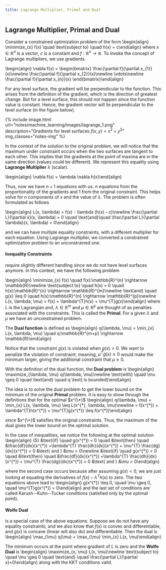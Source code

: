 ```yaml
---
title: Lagrange Multiplier, Primal and Dual
---
```


## Lagrange Multiplier, Primal and Dual

Consider a constrained optimization problem of the form
\begin{align}
    \minimize_{x} f(x) \quad \text{subject to} \quad h(x) = c\end{align}
where $x \in \mathbb{R}^{n}$ is a vector, $c$ is a constant and $f:\mathbb{R}^{n} \rightarrow \mathbb{R}$. To invoke the concept of Lagrange multipliers, we use gradients.

\begin{align}
    \nabla f(x) =
        \begin{bmatrix}
        \frac{\partial f}{\partial x_{1}}(x)\newline
        \frac{\partial f}{\partial x_{2}}(x)\newline
        \vdots\newline
        \frac{\partial f}{\partial x_{n}}(x)
    \end{bmatrix}\end{align}

For any level surface, the gradient will be perpendicular to the function. This arises from the definition of the gradient, which is the direction of greatest change. But for a level surface, this should not happen since the function value is constant. Hence, the gradient vector will lie perpendicular to the level surface (in the figure below).

{% include image.html url="notes/machine_learning/images/lagrange_1.png" description="Gradients for level surfaces $f(x,y) = x^{2}+y^{2}$" img_classes="notes-img" %}

In the context of the solution to the original problem, we will notice that the maximum under constraint occurs when the two surfaces are tangent to each other. This implies that the gradients at the point of maxima are in the same direction (values could be different). We represent this equality using **Lagrange Multiplier** $\lambda$ (scalar).

\begin{align}
    \nabla f(x) = \lambda \nabla h(x)\end{align}

Thus, now we have $n+1$ equations with us. $n$ equations from the proportionality of the gradients and $1$ from the original constraint. This helps solve for $n$ components of $x$ and the value of $\lambda$. The problem is often formulated as follows

\begin{align}
    L(x, \lambda) = f(x) - \lambda (h(x) - c)\newline
    \frac{\partial L}{\partial x}(x, \lambda) = 0 \quad \text{and}\quad \frac{\partial L}{\partial \lambda}(x, \lambda) = 0\end{align}

and we can have multiple equality constraints, with a different multiplier for each equation. Using Lagrange multiplier, we converted a constrained optimization problem to an unconstrained one.

#### Inequality Constraints

require slightly different handling since we do not have level surfaces anymore. In this context, we have the following problem

\begin{align}
    \minimize_{x} f(x) \quad f(x):\mathbb{R}^{n} \rightarrow \mathbb{R}\newline
    \text{subject to} \quad h(x) = 0 \quad h(x):\mathbb{R}^{n} \rightarrow \mathbb{R}^{m}\newline
    \text{and} \quad g(x) \leq 0 \quad h(x):\mathbb{R}^{n} \rightarrow \mathbb{R}^{p}\newline
    L(x, \lambda, \mu) = f(x) + \lambda^{T}h(x) + \mu^{T}g(x)\end{align}
where $L$ is the Lagrangian and, $\lambda \in \mathbb{R}^{m}$ and $\mu \in \mathbb{R}^{p}$ are thought of as penalties associated with the constraints. This is called the **Primal**. For a given $\lambda$ and $\mu$ we have an unconstrained problem.


The **Dual function** is defined as
\begin{align}
    q(\lambda, \mu) = \min_{x} L(x, \lambda, \mu) \quad q:\mathbb{R}^{m+p} \rightarrow \mathbb{R}\end{align}

Notice that the constraint $g(x)$ is violated when $g(x) > 0$. We want to penalize the violation of constraint, meaning, $\mu^{T}g(x) \geq 0$ would make the minimum larger, giving the additional constraint that $\mu \geq 0$.


With the definition of the dual function, the **Dual problem** is
\begin{align}
    \maximize_{\lambda, \mu} q(\lambda, \mu)\newline
    \text{with} \quad \mu \geq 0 \quad \text{and} \quad q \text{ is bounded}\end{align}

The idea is to solve the dual problem to get the lower bound on the minimum of the original **Primal** problem. It is easy to show through the definitions that for the optimal $x^{\*}$
\begin{align}
    q(\lambda, \mu) = \min_{x} L(x, \lambda, \mu) \leq L(x^{\*}, \lambda, \mu)\newline
    = f(x^{\*}) + \lambda^{T}h(x^{\*}) + \mu^{T}g(x^{\*}) \leq f(x^{\*})\end{align}

since $x^{\*}$ satisfies the original constraints. Thus, the maximum of the dual gives the lower bound on the optimal solution.


In the case of inequalities, we notice the following at the optimal solution
\begin{align}
{5}
    &\text{if} \quad g(x^{\*}) = 0 \quad &\text{then} \quad &\frac{df}{dx}(x^{\*}) +\lambda^{T} \frac{dh}{dx}(x^{\*}) + \mu^{T} \frac{dg}{dx}(x^{\*}) = 0 &\text{ and } &\mu > 0\newline
    &\text{if} \quad g(x^{\*}) < 0 \quad &\text{then} \quad &\frac{df}{dx}(x^{\*}) +\lambda^{T} \frac{dh}{dx}(x^{\*}) + \mu^{T} \frac{dg}{dx}(x^{\*}) = 0 &\text{ and } &\mu = 0\end{align}

where the second case occurs because after assuming $g(x) < 0$, we are just looking at equating the derivatives of $f(x) - \lambda^{T}h(x)$ to zero. The two equations above lead to
\begin{align}
    g(x^{\*}) \leq 0, \quad \mu \geq 0, \quad \mu^{T}g(x^{\*}) = 0\end{align}
and the last set of conditions are called Karush--Kuhn--Tucker conditions (satisfied only by the optimal point).

#### Wolfe Dual

is a special case of the above equations. Suppose we do not have any equality constraints, and we also know that $f(x)$ is convex and differentiable, and $g(x)$ is concave (linear will also do) and differentiable. Then the dual is
\begin{align}
     \max_{\mu} q(\mu) = \max_{\mu} \min_{x} L(x, \mu)\end{align}

The minimum occurs at the point where gradient of $L$ is zero and the **Wolfe Dual** is
\begin{align}
    \maximize_{x, \mu} L(x, \mu)\newline
    \text{subject to} \quad \mu \geq 0 \quad \text{and} \quad \frac{\partial L}{\partial x}=0\end{align}
along with the KKT conditions valid.

